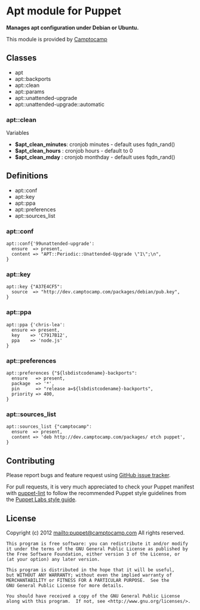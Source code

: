 # Apt module for Puppet

**Manages apt configuration under Debian or Ubuntu.**

This module is provided by [Camptocamp](http://www.camptocamp.com/)

## Classes

 * apt
 * apt::backports
 * apt::clean
 * apt::params
 * apt::unattended-upgrade
 * apt::unattended-upgrade::automatic

### apt::clean

Variables

 * **$apt\_clean\_minutes**: cronjob minutes  - default uses fqdn\_rand()
 * **$apt\_clean\_hours**  : cronjob hours    - default to 0
 * **$apt\_clean\_mday**   : cronjob monthday - default uses fqdn\_rand()

## Definitions

  * apt::conf
  * apt::key
  * apt::ppa
  * apt::preferences
  * apt::sources\_list

### apt::conf

    apt::conf{'99unattended-upgrade':
      ensure  => present,
      content => "APT::Periodic::Unattended-Upgrade \"1\";\n",
    } 
 
### apt::key

    apt::key {"A37E4CF5":
      source  => "http://dev.camptocamp.com/packages/debian/pub.key",
    }

### apt::ppa

    apt::ppa {'chris-lea':
      ensure => present,
      key    => 'C7917B12',
      ppa    => 'node.js'
    }

### apt::preferences

    apt::preferences {"${lsbdistcodename}-backports":
      ensure   => present,
      package  => '*',
      pin      => "release a=${lsbdistcodename}-backports",
      priority => 400,
    }

### apt::sources\_list

    apt::sources_list {"camptocamp":
      ensure  => present,
      content => 'deb http://dev.camptocamp.com/packages/ etch puppet',
    }

## Contributing

Please report bugs and feature request using [GitHub issue
tracker](https://github.com/camptocamp/puppet-apt/issues).

For pull requests, it is very much appreciated to check your Puppet manifest
with [puppet-lint](https://github.com/camptocamp/puppet-apt/issues) to follow the recommended Puppet style guidelines from the
[Puppet Labs style guide](http://docs.puppetlabs.com/guides/style_guide.html).

## License

Copyright (c) 2012 <mailto:puppet@camptocamp.com> All rights reserved.

    This program is free software: you can redistribute it and/or modify
    it under the terms of the GNU General Public License as published by
    the Free Software Foundation, either version 3 of the License, or
    (at your option) any later version.
    
    This program is distributed in the hope that it will be useful,
    but WITHOUT ANY WARRANTY; without even the implied warranty of
    MERCHANTABILITY or FITNESS FOR A PARTICULAR PURPOSE.  See the
    GNU General Public License for more details.
    
    You should have received a copy of the GNU General Public License
    along with this program.  If not, see <http://www.gnu.org/licenses/>.

